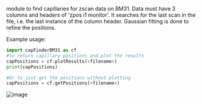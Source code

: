 module to find capillaries for zscan data on BM31. Data must have 3 columns and headers of 'zpos i1 monitor'. It searches for the last scan in the file, i.e. the last instance of the column header. Gaussian fitting is done to refine the positions.

Example usage:

```python
import capFinderBM31 as cf
#to return capillary positions and plot the results 
capPositions = cf.plotResults(<filename>)
print(capPositions)

#Or to just get the positions without plotting
capPositions = cf.getPositions(<filename>)
```

![image](https://github.com/user-attachments/assets/0f8a5ede-d6c4-45bb-ae6c-5cd30b243f60)
